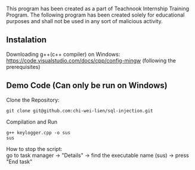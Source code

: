 This program has been created as a part of Teachnook Internship Training Program.
The following program has been created solely for educational purposes and shall not be used in any sort of malicious activity.

## Instalation

Downloading g++(c++ compiler) on Windows: https://code.visualstudio.com/docs/cpp/config-mingw
(following the prerequisites)

## Demo Code (Can only be run on Windows)

Clone the Repository:

```
git clone git@github.com:chi-wei-lien/sql-injection.git
```

Compilation and Run

```
g++ keylogger.cpp -o sus
sus
```

How to stop the script: \
go to task manager -> "Details" -> find the executable name (sus) -> press "End task"
